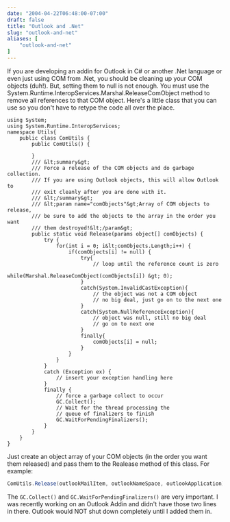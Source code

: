 ```yaml
---
date: "2004-04-22T06:48:00-07:00"
draft: false
title: "Outlook and .Net"
slug: "outlook-and-net"
aliases: [
	"outlook-and-net"
]
---
```


If you are developing an addin for Outlook in C# or another .Net language or even just using COM from .Net, you should be cleaning up your COM objects (duh!). But, setting them to null is not enough. You must use the System.Runtime.InteropServices.Marshal.ReleaseComObject method to remove all references to that COM object. Here's a little class that you can use so you don't have to retype the code all over the place.
```
using System;
using System.Runtime.InteropServices;
namespace Utils{
    public class ComUtils {
        public ComUtils() {

        }
        /// &lt;summary&gt;
        /// Force a release of the COM objects and do garbage collection.
        /// If you are using Outlook objects, this will allow Outlook to
        /// exit cleanly after you are done with it.
        /// &lt;/summary&gt;
        /// &lt;param name="comObjects"&gt;Array of COM objects to release,
        /// be sure to add the objects to the array in the order you want
        /// them destroyed!&lt;/param&gt;
        public static void Release(params object[] comObjects) {
            try {
                for(int i = 0; i&lt;comObjects.Length;i++) {
                    if(comObjects[i] != null) {
                        try{
                            // loop until the reference count is zero
                            while(Marshal.ReleaseComObject(comObjects[i]) &gt; 0);
                        }
                        catch(System.InvalidCastException){
                            // the object was not a COM object
                            // no big deal, just go on to the next one
                        }
                        catch(System.NullReferenceException){
                            // object was null, still no big deal
                            // go on to next one
                        }
                        finally{
                            comObjects[i] = null;
                        }
                    }
                }
            }
            catch (Exception ex) {
                // insert your exception handling here
            }
            finally {
                // force a garbage collect to occur
                GC.Collect();
                // Wait for the thread processing the
                // queue of finalizers to finish
                GC.WaitForPendingFinalizers();
            }
        }
    }
}
```

Just create an object array of your COM objects (in the order you want them released) and pass them to the Realease method of this class. For example:

```c#
ComUtils.Release(outlookMailItem, outlookNameSpace, outlookApplication)
```

The `GC.Collect()` and `GC.WaitForPendingFinalizers()` are very
important. I was recently working on an Outlook Addin and didn't have
 those two lines in there. Outlook would NOT shut down completely until
  I added them in.
